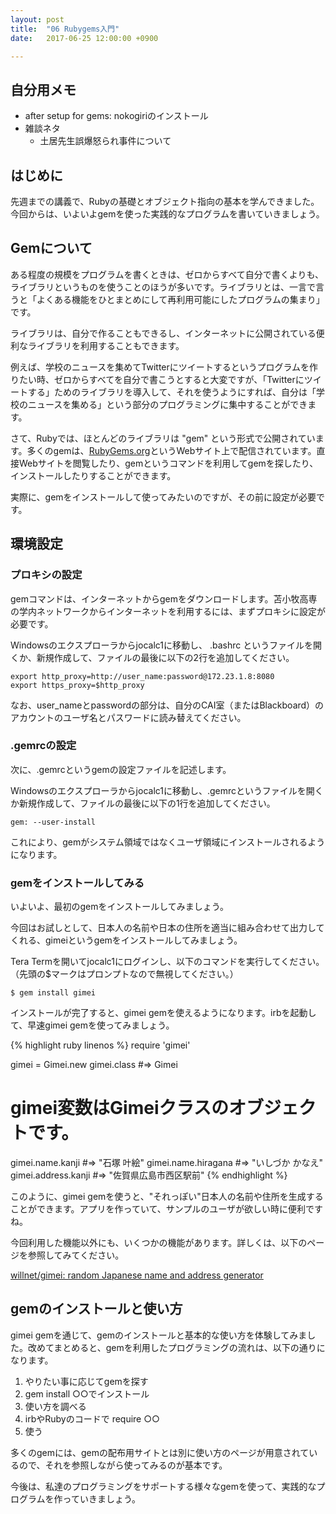 ```yaml
---
layout: post
title:  "06 Rubygems入門"
date:   2017-06-25 12:00:00 +0900

---
```


## 自分用メモ

- after setup for gems: nokogiriのインストール
- 雑談ネタ
    * 土居先生誤爆怒られ事件について

## はじめに

先週までの講義で、Rubyの基礎とオブジェクト指向の基本を学んできました。今回からは、いよいよgemを使った実践的なプログラムを書いていきましょう。

## Gemについて

ある程度の規模をプログラムを書くときは、ゼロからすべて自分で書くよりも、ライブラリというものを使うことのほうが多いです。ライブラリとは、一言で言うと「よくある機能をひとまとめにして再利用可能にしたプログラムの集まり」です。

ライブラリは、自分で作ることもできるし、インターネットに公開されている便利なライブラリを利用することもできます。

例えば、学校のニュースを集めてTwitterにツイートするというプログラムを作りたい時、ゼロからすべてを自分で書こうとすると大変ですが、「Twitterにツイートする」ためのライブラリを導入して、それを使うようにすれば、自分は「学校のニュースを集める」という部分のプログラミングに集中することができます。

さて、Rubyでは、ほとんどのライブラリは "gem" という形式で公開されています。多くのgemは、[RubyGems.org](https://rubygems.org)というWebサイト上で配信されています。直接Webサイトを閲覧したり、gemというコマンドを利用してgemを探したり、インストールしたりすることができます。

実際に、gemをインストールして使ってみたいのですが、その前に設定が必要です。

## 環境設定

### プロキシの設定

gemコマンドは、インターネットからgemをダウンロードします。苫小牧高専の学内ネットワークからインターネットを利用するには、まずプロキシに設定が必要です。

Windowsのエクスプローラからjocalc1に移動し、 .bashrc というファイルを開くか、新規作成して、ファイルの最後に以下の2行を追加してください。

```
export http_proxy=http://user_name:password@172.23.1.8:8080
export https_proxy=$http_proxy
```

なお、user_nameとpasswordの部分は、自分のCAI室（またはBlackboard）のアカウントのユーザ名とパスワードに読み替えてください。


### .gemrcの設定

次に、.gemrcというgemの設定ファイルを記述します。

Windowsのエクスプローラからjocalc1に移動し、.gemrcというファイルを開くか新規作成して、ファイルの最後に以下の1行を追加してください。

```
gem: --user-install
```

これにより、gemがシステム領域ではなくユーザ領域にインストールされるようになります。


### gemをインストールしてみる

いよいよ、最初のgemをインストールしてみましょう。

今回はお試しとして、日本人の名前や日本の住所を適当に組み合わせて出力してくれる、gimeiというgemをインストールしてみましょう。

Tera Termを開いてjocalc1にログインし、以下のコマンドを実行してください。  
（先頭の$マークはプロンプトなので無視してください。）

```
$ gem install gimei
```

インストールが完了すると、gimei gemを使えるようになります。irbを起動して、早速gimei gemを使ってみましょう。

{% highlight ruby linenos %}
require 'gimei'

gimei = Gimei.new
gimei.class
#=> Gimei
# gimei変数はGimeiクラスのオブジェクトです。

gimei.name.kanji
#=> "石塚 叶絵"
gimei.name.hiragana
#=> "いしづか かなえ"
gimei.address.kanji
#=> "佐賀県広島市西区駅前"
{% endhighlight %}

このように、gimei gemを使うと、"それっぽい"日本人の名前や住所を生成することができます。アプリを作っていて、サンプルのユーザが欲しい時に便利ですね。

今回利用した機能以外にも、いくつかの機能があります。詳しくは、以下のページを参照してみてください。

[willnet/gimei: random Japanese name and address generator](https://github.com/willnet/gimei)


## gemのインストールと使い方

gimei gemを通じて、gemのインストールと基本的な使い方を体験してみました。改めてまとめると、gemを利用したプログラミングの流れは、以下の通りになります。

1. やりたい事に応じてgemを探す
2. gem install ○○でインストール
3. 使い方を調べる
4. irbやRubyのコードで require ○○
5. 使う

多くのgemには、gemの配布用サイトとは別に使い方のページが用意されているので、それを参照しながら使ってみるのが基本です。

今後は、私達のプログラミングをサポートする様々なgemを使って、実践的なプログラムを作っていきましょう。

